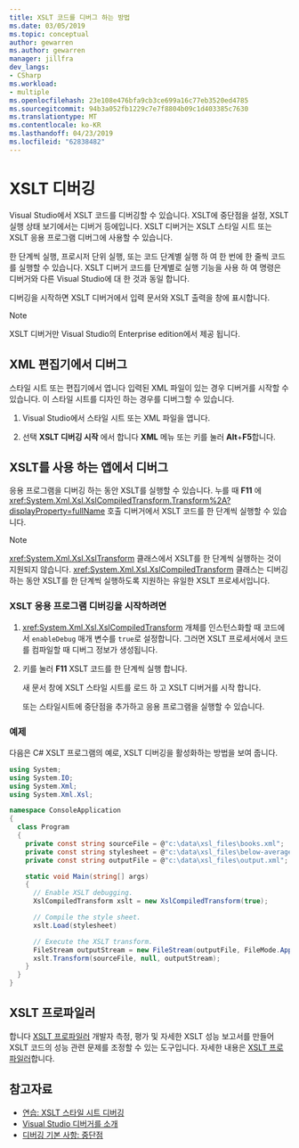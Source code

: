 ```yaml
---
title: XSLT 코드를 디버그 하는 방법
ms.date: 03/05/2019
ms.topic: conceptual
author: gewarren
ms.author: gewarren
manager: jillfra
dev_langs:
- CSharp
ms.workload:
- multiple
ms.openlocfilehash: 23e108e476bfa9cb3ce699a16c77eb3520ed4785
ms.sourcegitcommit: 94b3a052fb1229c7e7f8804b09c1d403385c7630
ms.translationtype: MT
ms.contentlocale: ko-KR
ms.lasthandoff: 04/23/2019
ms.locfileid: "62838482"
---
```

# <a name="debugging-xslt"></a>XSLT 디버깅

Visual Studio에서 XSLT 코드를 디버깅할 수 있습니다. XSLT에 중단점을 설정, XSLT 실행 상태 보기에서는 디버거 등에입니다. XSLT 디버거는 XSLT 스타일 시트 또는 XSLT 응용 프로그램 디버그에 사용할 수 있습니다.

한 단계씩 실행, 프로시저 단위 실행, 또는 코드 단계별 실행 하 여 한 번에 한 줄씩 코드를 실행할 수 있습니다. XSLT 디버거 코드를 단계별로 실행 기능을 사용 하 여 명령은 디버거와 다른 Visual Studio에 대 한 것과 동일 합니다.

디버깅을 시작하면 XSLT 디버거에서 입력 문서와 XSLT 출력을 창에 표시합니다.

> [!NOTE]
> XSLT 디버거만 Visual Studio의 Enterprise edition에서 제공 됩니다.

## <a name="debug-from-the-xml-editor"></a>XML 편집기에서 디버그

스타일 시트 또는 편집기에서 엽니다 입력된 XML 파일이 있는 경우 디버거를 시작할 수 있습니다. 이 스타일 시트를 디자인 하는 경우를 디버그할 수 있습니다.

1. Visual Studio에서 스타일 시트 또는 XML 파일을 엽니다.

1. 선택 **XSLT 디버깅 시작** 에서 합니다 **XML** 메뉴 또는 키를 눌러 **Alt**+**F5**합니다.

## <a name="debug-from-an-app-that-uses-xslt"></a>XSLT를 사용 하는 앱에서 디버그

응용 프로그램을 디버깅 하는 동안 XSLT를 실행할 수 있습니다. 누를 때 **F11** 에 <xref:System.Xml.Xsl.XslCompiledTransform.Transform%2A?displayProperty=fullName> 호출 디버거에서 XSLT 코드를 한 단계씩 실행할 수 있습니다.

> [!NOTE]
> <xref:System.Xml.Xsl.XslTransform> 클래스에서 XSLT를 한 단계씩 실행하는 것이 지원되지 않습니다. <xref:System.Xml.Xsl.XslCompiledTransform> 클래스는 디버깅하는 동안 XSLT를 한 단계씩 실행하도록 지원하는 유일한 XSLT 프로세서입니다.

### <a name="to-start-debugging-an-xslt-application"></a>XSLT 응용 프로그램 디버깅을 시작하려면

1. <xref:System.Xml.Xsl.XslCompiledTransform> 개체를 인스턴스화할 때 코드에서 `enableDebug` 매개 변수를 `true`로 설정합니다. 그러면 XSLT 프로세서에서 코드를 컴파일할 때 디버그 정보가 생성됩니다.

1. 키를 눌러 **F11** XSLT 코드를 한 단계씩 실행 합니다.

   새 문서 창에 XSLT 스타일 시트를 로드 하 고 XSLT 디버거를 시작 합니다.

   또는 스타일시트에 중단점을 추가하고 응용 프로그램을 실행할 수 있습니다.

### <a name="example"></a>예제

다음은 C# XSLT 프로그램의 예로, XSLT 디버깅을 활성화하는 방법을 보여 줍니다.

```csharp
using System;
using System.IO;
using System.Xml;
using System.Xml.Xsl;

namespace ConsoleApplication
{
  class Program
  {
    private const string sourceFile = @"c:\data\xsl_files\books.xml";
    private const string stylesheet = @"c:\data\xsl_files\below-average.xsl";
    private const string outputFile = @"c:\data\xsl_files\output.xml";

    static void Main(string[] args)
    {
      // Enable XSLT debugging.
      XslCompiledTransform xslt = new XslCompiledTransform(true);

      // Compile the style sheet.
      xslt.Load(stylesheet)

      // Execute the XSLT transform.
      FileStream outputStream = new FileStream(outputFile, FileMode.Append);
      xslt.Transform(sourceFile, null, outputStream);
    }
  }
}
```

## <a name="xslt-profiler"></a>XSLT 프로파일러

합니다 [XSLT 프로파일러](../xml-tools/xslt-profiler.md) 개발자 측정, 평가 및 자세한 XSLT 성능 보고서를 만들어 XSLT 코드의 성능 관련 문제를 조정할 수 있는 도구입니다. 자세한 내용은 [XSLT 프로파일러](../xml-tools/xslt-profiler.md)합니다.

## <a name="see-also"></a>참고자료

- [연습: XSLT 스타일 시트 디버깅](../xml-tools/walkthrough-debug-an-xslt-style-sheet.md)
- [Visual Studio 디버거를 소개](../debugger/debugger-feature-tour.md)
- [디버깅 기본 사항: 중단점](../debugger/using-breakpoints.md)